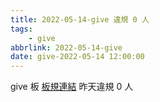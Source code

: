 ```yaml
---
title: 2022-05-14-give 違規 0 人
tags:
    - give
abbrlink: 2022-05-14-give
date: give-2022-05-14 12:00:00
---
```

give 板 [板規連結](https://www.ptt.cc/bbs/give/M.1612495900.A.C32.html)
昨天違規 0 人
